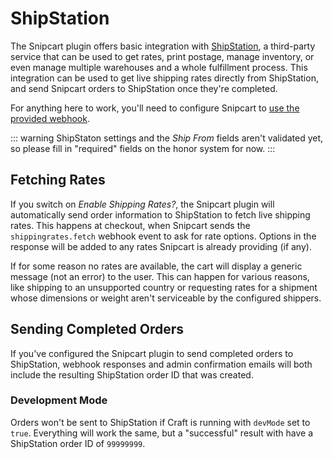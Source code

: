 # ShipStation

The Snipcart plugin offers basic integration with [ShipStation](https://www.shipstation.com/), a third-party service that can be used to get rates, print postage, manage inventory, or even manage multiple warehouses and a whole fulfillment process. This integration can be used to get live shipping rates directly from ShipStation, and send Snipcart orders to ShipStation once they're completed.

For anything here to work, you'll need to configure Snipcart to [use the provided webhook](/webhooks/setup.md).

::: warning
ShipStaton settings and the _Ship From_ fields aren't validated yet, so please fill in "required" fields on the honor system for now.
:::

## Fetching Rates

If you switch on _Enable Shipping Rates?_, the Snipcart plugin will automatically send order information to ShipStation to fetch live shipping rates. This happens at checkout, when Snipcart sends the `shippingrates.fetch` webhook event to ask for rate options. Options in the response will be added to any rates Snipcart is already providing (if any).

If for some reason no rates are available, the cart will display a generic message (not an error) to the user. This can happen for various reasons, like shipping to an unsupported country or requesting rates for a shipment whose dimensions or weight aren't serviceable by the configured shippers.

## Sending Completed Orders

If you've configured the Snipcart plugin to send completed orders to ShipStation, webhook responses and admin confirmation emails will both include the resulting ShipStation order ID that was created.

### Development Mode

Orders won't be sent to ShipStation if Craft is running with `devMode` set to `true`. Everything will work the same, but a "successful" result with have a ShipStation order ID of `99999999`.
